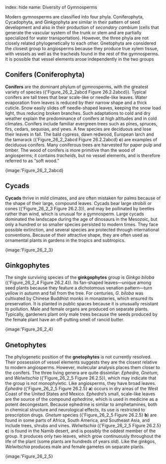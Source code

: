 index: hide
name: Diversity of Gymnosperms

Modern gymnosperms are classified into four phyla. Coniferophyta, Cycadophyta, and Ginkgophyta are similar in their pattern of seed development and also in their production of  *secondary cambium* (cells that generate the vascular system of the trunk or stem and are partially specialized for water transportation). However, the three phyla are not closely related phylogenetically to each other. Gnetophyta are considered the closest group to angiosperms because they produce true xylem tissue, with vessels as well as the tracheids found in the rest of the gymnosperms. It is possible that vessel elements arose independently in the two groups

## Conifers (Coniferophyta)

 **Conifers** are the dominant phylum of gymnosperms, with the greatest variety of species ({'Figure_26_2_2abcd Figure 26.2.2abcd}). Typical conifers are tall trees that bear scale-like or needle-like leaves. Water evaporation from leaves is reduced by their narrow shape and a thick cuticle. Snow easily slides off needle-shaped leaves, keeping the snow load light, thus reducing broken branches. Such adaptations to cold and dry weather explain the predominance of conifers at high altitudes and in cold climates. Conifers include familiar evergreen trees such as pines, spruces, firs, cedars, sequoias, and yews. A few species are deciduous and lose their leaves in fall. The bald cypress, dawn redwood, European larch and the tamarack ({'Figure_26_2_2abcd Figure 26.2.2abcd} **c**) are examples of deciduous conifers. Many coniferous trees are harvested for paper pulp and timber. The wood of conifers is more primitive than the wood of angiosperms; it contains  *tracheids*, but no vessel elements, and is therefore referred to as “soft wood.”


{image:'Figure_26_2_2abcd}
        

## Cycads

 **Cycads** thrive in mild climates, and are often mistaken for palms because of the shape of their large, compound leaves. Cycads bear large strobili or cones ({'Figure_26_2_3 Figure 26.2.3}), and may be pollinated by beetles rather than wind, which is unusual for a gymnosperm. Large cycads dominated the landscape during the age of dinosaurs in the Mesozoic, but only a hundred or so smaller species persisted to modern times. They face possible extinction, and several species are protected through international conventions. Because of their attractive shape, they are often used as ornamental plants in gardens in the tropics and subtropics.


{image:'Figure_26_2_3}
        

## Ginkgophytes

The single surviving species of the  **ginkgophytes** group is  *Ginkgo biloba* ({'Figure_26_2_4 Figure 26.2.4}). Its fan-shaped leaves—unique among seed plants because they feature a dichotomous venation pattern—turn yellow in autumn and fall from the tree. For centuries,  *G. biloba* was cultivated by Chinese Buddhist monks in monasteries, which ensured its preservation. It is planted in public spaces because it is unusually resistant to pollution. Male and female organs are produced on separate plants. Typically, gardeners plant only male trees because the seeds produced by the female plant have an off-putting smell of rancid butter.


{image:'Figure_26_2_4}
        

## Gnetophytes

The phylogenetic position of the  **gnetophytes** is not currently resolved. Their possession of vessel elements suggests they are the closest relative to modern angiosperms. However, molecular analysis places them closer to the conifers. The three living genera are quite dissimilar:  *Ephedra*,  *Gnetum*, and  *Welwitschia* ({'Figure_26_2_5 Figure 26.2.5}), which may indicate that the group is not monophyletic. Like angiosperms, they have broad leaves.  *Ephedra* ({'Figure_26_2_5 Figure 26.2.5} **a**) occurs in dry areas of the West Coast of the United States and Mexico.  *Ephedra*’s small, scale-like leaves are the source of the compound  *ephedrine*, which is used in medicine as a potent decongestant. Because ephedrine is similar to amphetamines, both in chemical structure and neurological effects, its use is restricted to prescription drugs.  *Gnetum* species ({'Figure_26_2_5 Figure 26.2.5} **b**) are found in some parts of Africa, South America, and Southeast Asia, and include trees, shrubs and vines.  *Welwitschia* ({'Figure_26_2_5 Figure 26.2.5} **c**) is found in the Namib desert, and is possibly the oddest member of the group. It produces only two leaves, which grow continuously throughout the life of the plant (some plants are hundreds of years old). Like the ginkgos,  *Welwitschia* produces male and female gametes on separate plants.


{image:'Figure_26_2_5}
        
